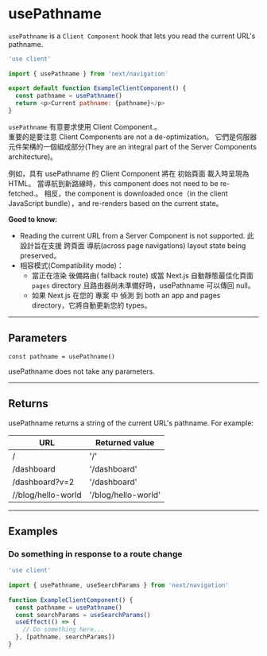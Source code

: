 # usePathname
`usePathname` is a `Client Component` hook that lets you read the current URL's pathname.

```js
'use client'
 
import { usePathname } from 'next/navigation'
 
export default function ExampleClientComponent() {
  const pathname = usePathname()
  return <p>Current pathname: {pathname}</p>
}
```

`usePathname` 有意要求使用 Client Component.。   
重要的是要注意 Client Components are not a de-optimization。
它們是伺服器元件架構的一個組成部分(They are an integral part of the Server Components architecture)。


例如，具有 usePathname 的 Client Component 將在 初始頁面 載入時呈現為 HTML。
當導航到新路線時，this component does not need to be re-fetched.。
相反，the component is downloaded once（in the client JavaScript bundle），and re-renders based on the current state。

**Good to know:**
- Reading the current URL from a Server Component is not supported.
  此設計旨在支援 跨頁面 導航(across page navigations) layout state being preserved。
- 相容模式(Compatibility mode)：
    - 當正在渲染 後備路由( fallback route) 或當 Next.js 自動靜態最佳化頁面 `pages` directory 且路由器尚未準備好時，usePathname 可以傳回 null。
    - 如果 Next.js 在您的 專案 中 偵測 到 both an app and pages directory，它將自動更新您的 types。

---
 
## Parameters
```console
const pathname = usePathname()
```
usePathname does not take any parameters.

---

## Returns
usePathname returns a string of the current URL's pathname. For example:

|           URL       |   Returned value    |  
|  -----------------  | ------------------  |  
| /                   | '/'                 | 
| /dashboard          | '/dashboard'        |  
| /dashboard?v=2      | '/dashboard'        |  
| //blog/hello-world  | '/blog/hello-world' |  

---

## Examples
### Do something in response to a route change

```js
'use client'
 
import { usePathname, useSearchParams } from 'next/navigation'
 
function ExampleClientComponent() {
  const pathname = usePathname()
  const searchParams = useSearchParams()
  useEffect(() => {
    // Do something here...
  }, [pathname, searchParams])
}
```







  
